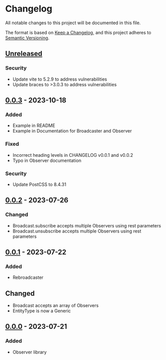 # Changelog

All notable changes to this project will be documented in this file.

The format is based on [Keep a Changelog](https://keepachangelog.com/en/1.0.0/),
and this project adheres to [Semantic Versioning](https://semver.org/spec/v2.0.0.html).

## [Unreleased]

### Security

- Update vite to 5.2.9 to address vulnerabilities
- Update braces to >3.0.3 to address vulnerabilities

## [0.0.3] - 2023-10-18

### Added

- Example in README
- Example in Documentation for Broadcaster and Observer

### Fixed

- Incorrect heading levels in CHANGELOG v0.0.1 and v0.0.2
- Typo in Observer documentation

### Security

- Update PostCSS to 8.4.31

## [0.0.2] - 2023-07-26

### Changed

- Broadcast.subscribe accepts multiple Observers using rest parameters
- Broadcast.unsubscribe accepts multiple Observers using rest parameters

## [0.0.1] - 2023-07-22

### Added

- Rebroadcaster

## Changed

- Broadcast accepts an array of Observers
- EntityType is now a Generic

## [0.0.0] - 2023-07-21

### Added

- Observer library

[unreleased]: https://github.com/taylorhmorris/observer/compare/v0.0.3...HEAD
[0.0.3]: https://github.com/taylorhmorris/observer/compare/v0.0.2...v0.0.3
[0.0.2]: https://github.com/taylorhmorris/observer/compare/v0.0.1...v0.0.2
[0.0.1]: https://github.com/taylorhmorris/observer/compare/v0.0.0...v0.0.1
[0.0.0]: https://github.com/taylorhmorris/observer/releases/tag/v0.0.0
